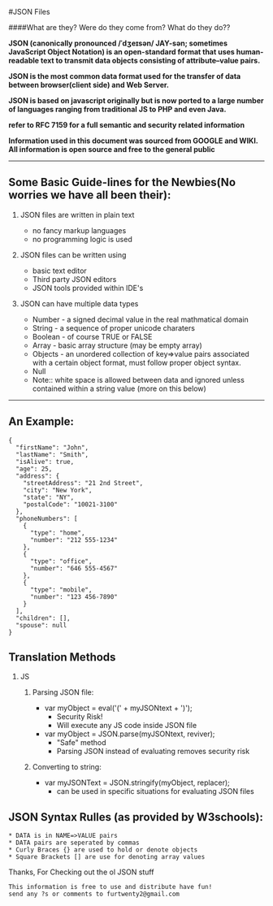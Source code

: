 #JSON Files

####What are they? Were do they come from? What do they do??

**JSON (canonically pronounced /ˈdʒeɪsən/ JAY-sən; sometimes JavaScript Object Notation) is an open-standard format that uses human-readable text to transmit data objects consisting of attribute–value pairs.**


**JSON is the most common data format used for the transfer of data between browser(client side) and Web Server.**

**JSON is based on javascript originally but is now ported to a large number of languages ranging from traditional JS to PHP and even Java.**

**refer to RFC 7159 for a full semantic and security related information**

**Information used in this document was sourced from GOOGLE and WIKI. All information is open source and free to the general public**

- - - - - - -

## Some Basic Guide-lines for the Newbies(No worries we have all been their):

1. JSON files are written in plain text
	* no fancy markup languages
	* no programming logic is used

2. JSON files can be written using
	* basic text editor
	* Third party JSON editors
	* JSON tools provided within IDE's

3. JSON can have multiple data types
	* Number - a signed decimal value in the real mathmatical domain
	* String - a sequence of proper unicode charaters
	* Boolean - of course TRUE or FALSE
	* Array - basic array structure (may be empty array)
	* Objects - an unordered collection of key=>value pairs associated with a certain object format, must follow proper object syntax.
	* Null
	* Note:: white space is allowed between data and ignored unless contained within a string value (more on this below)

* * * * * * *

## An Example:

	{
	  "firstName": "John",
	  "lastName": "Smith",
	  "isAlive": true,
	  "age": 25,
	  "address": {
	    "streetAddress": "21 2nd Street",
	    "city": "New York",
	    "state": "NY",
	    "postalCode": "10021-3100"
	  },
	  "phoneNumbers": [
	    {
	      "type": "home",
	      "number": "212 555-1234"
	    },
	    {
	      "type": "office",
	      "number": "646 555-4567"
	    },
	    {
	      "type": "mobile",
	      "number": "123 456-7890"
	    }
	  ],
	  "children": [],
	  "spouse": null
	}

## Translation Methods

1. JS
	1. Parsing JSON file:
		* var myObject = eval('(' + myJSONtext + ')');
			- Security Risk!
			- Will execute any JS code inside JSON file
		* var myObject = JSON.parse(myJSONtext, reviver);
			- "Safe" method
			- Parsing JSON instead of evaluating removes security risk

	2. Converting to string:
		* var myJSONText = JSON.stringify(myObject, replacer);
			- can be used in specific situations for evaluating JSON files


## JSON Syntax Rulles (as provided by W3schools):

	* DATA is in NAME=>VALUE pairs
	* DATA pairs are seperated by commas
	* Curly Braces {} are used to hold or denote objects
	* Square Brackets [] are use for denoting array values


Thanks, For Checking out the ol JSON stuff

	This information is free to use and distribute have fun!
	send any ?s or comments to furtwenty2@gmail.com